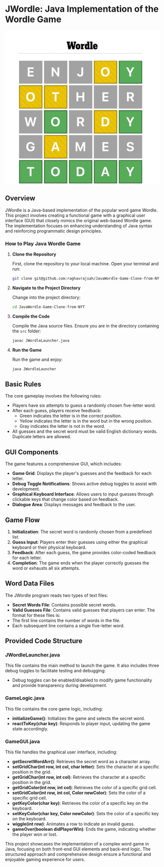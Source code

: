 # JWordle: Java Implementation of the Wordle Game

![Project Logo](wordle.jpg)


## Overview
JWordle is a Java-based implementation of the popular word game Wordle. This project involves creating a functional game with a graphical user interface (GUI) that closely mimics the original web-based Wordle game. The implementation focuses on enhancing understanding of Java syntax and reinforcing programmatic design principles.


### How to Play Java Wordle Game

1. **Clone the Repository**

   First, clone the repository to your local machine. Open your terminal and run:

   ```sh
   git clone git@github.com:raghavrajsah/JavaWordle-Game-Clone-from-NYT.git
   ```

2. **Navigate to the Project Directory**

   Change into the project directory:

   ```sh
   cd JavaWordle-Game-Clone-from-NYT
   ```

3. **Compile the Code**

   Compile the Java source files. Ensure you are in the directory containing the `src` folder:

   ```sh
   javac JWordleLauncher.java
   ```

4. **Run the Game**

   Run the game and enjoy:

   ```sh
   java JWordleLauncher
   ```


## Basic Rules
The core gameplay involves the following rules:
- Players have six attempts to guess a randomly chosen five-letter word.
- After each guess, players receive feedback:
  - Green indicates the letter is in the correct position.
  - Yellow indicates the letter is in the word but in the wrong position.
  - Gray indicates the letter is not in the word.
- All guesses and the secret word must be valid English dictionary words. Duplicate letters are allowed.

## GUI Components
The game features a comprehensive GUI, which includes:
- **Game Grid**: Displays the player's guesses and the feedback for each letter.
- **Debug Toggle Notifications**: Shows active debug toggles to assist with development.
- **Graphical Keyboard Interface**: Allows users to input guesses through clickable keys that change color based on feedback.
- **Dialogue Area**: Displays messages and feedback to the user.

## Game Flow
1. **Initialization**: The secret word is randomly chosen from a predefined list.
2. **Guess Input**: Players enter their guesses using either the graphical keyboard or their physical keyboard.
3. **Feedback**: After each guess, the game provides color-coded feedback for each letter.
4. **Completion**: The game ends when the player correctly guesses the word or exhausts all six attempts.

## Word Data Files
The JWordle program reads two types of text files:
- **Secret Words File**: Contains possible secret words.
- **Valid Guesses File**: Contains valid guesses that players can enter.
The format for these files is:
- The first line contains the number of words in the file.
- Each subsequent line contains a single five-letter word.

## Provided Code Structure
### JWordleLauncher.java
This file contains the main method to launch the game. It also includes three debug toggles to facilitate testing and debugging:
- Debug toggles can be enabled/disabled to modify game functionality and provide transparency during development.

### GameLogic.java
This file contains the core game logic, including:
- **initializeGame()**: Initializes the game and selects the secret word.
- **reactToKey(char key)**: Responds to player input, updating the game state accordingly.

### GameGUI.java
This file handles the graphical user interface, including:
- **getSecretWordArr()**: Retrieves the secret word as a character array.
- **setGridChar(int row, int col, char letter)**: Sets the character at a specific position in the grid.
- **getGridChar(int row, int col)**: Retrieves the character at a specific position in the grid.
- **getGridColor(int row, int col)**: Retrieves the color of a specific grid cell.
- **setGridColor(int row, int col, Color newColor)**: Sets the color of a specific grid cell.
- **getKeyColor(char key)**: Retrieves the color of a specific key on the keyboard.
- **setKeyColor(char key, Color newColor)**: Sets the color of a specific key on the keyboard.
- **wiggle(int row)**: Animates a row to indicate an invalid guess.
- **gameOver(boolean didPlayerWin)**: Ends the game, indicating whether the player won or lost.


This project showcases the implementation of a complex word game in Java, focusing on both front-end GUI elements and back-end logic. The structured approach and comprehensive design ensure a functional and enjoyable gaming experience for users.
